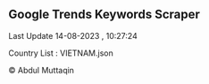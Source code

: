 

## Google Trends Keywords Scraper 
 
Last Update 14-08-2023 , 10:27:24

Country List :
VIETNAM.json



© Abdul Muttaqin 

